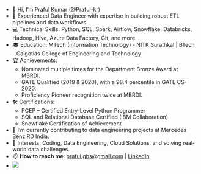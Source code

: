  - 👋 Hi, I’m Praful Kumar (@Praful-kr)
 - 🚀 Experienced Data Engineer with expertise in building robust ETL pipelines and data workflows.
 - 💻 Technical Skills: Python, SQL, Spark, Airflow, Snowflake, Databricks, Hadoop, Hive, Azure Data Factory, Git, and more.
 - 🎓 Education: MTech (Information Technology) - NITK Surathkal | BTech - Galgotias College of Engineering and Technology
 - 🏆 Achievements:
    - Nominated multiple times for the Department Bronze Award at MBRDI.
    - GATE Qualified (2019 & 2020), with a 98.4 percentile in GATE CS-2020.
    - Proficiency Pioneer recognition twice at MBRDI.
 - 🛠️ Certifications:
    - PCEP – Certified Entry-Level Python Programmer
    - SQL and Relational Database Certified (IBM Collaboration)
    - Snowflake Certification of Achievement
 - 🌱 I’m currently contributing to data engineering projects at Mercedes Benz RD India.
 - 👀 Interests: Coding, Data Engineering, Cloud Solutions, and solving real-world data challenges.
 - 📫 **How to reach me**: [praful.gbs@gmail.com](mailto:praful.gbs@gmail.com) | [LinkedIn](https://www.linkedin.com/in/praful-kumar-76238469)
- ![](https://komarev.com/ghpvc/?username=Praful-kr&color=brightgreen)
<!---
Praful-kr/Praful-kr is a ✨ special ✨ repository because its `README.md` (this file) appears on your GitHub profile.
You can click the Preview link to take a look at your changes.
--->
